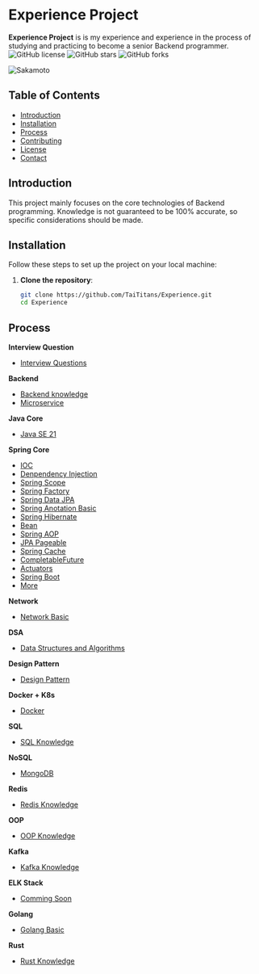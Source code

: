 # Experience Project

**Experience Project** is is my experience and experience in the process of studying and practicing to become a senior Backend programmer.
![GitHub license](https://img.shields.io/github/license/TaiTitans/Experience) ![GitHub stars](https://img.shields.io/github/stars/TaiTitans/Experience) ![GitHub forks](https://img.shields.io/github/forks/TaiTitans/Experience)

![Sakamoto](https://giffiles.alphacoders.com/223/223323.gif)

## Table of Contents

- [Introduction](#introduction)
- [Installation](#installation)
- [Process](#process)
- [Contributing](#contributing)
- [License](#license)
- [Contact](#contact)

## Introduction

This project mainly focuses on the core technologies of Backend programming. Knowledge is not guaranteed to be 100% accurate, so specific considerations should be made.

## Installation

Follow these steps to set up the project on your local machine:

1. **Clone the repository**:

   ```bash
   git clone https://github.com/TaiTitans/Experience.git
   cd Experience

## Process

**Interview Question**
- [Interview Questions](https://github.com/TaiTitans/Experience/tree/main/Documents/Interview)

**Backend**
- [Backend knowledge](https://github.com/TaiTitans/Experience/tree/main/Documents/4.%20Backend%20Develop)
- [Microservice](https://github.com/TaiTitans/Experience/tree/main/Documents/4.%20Backend%20Develop/Microservices)

**Java Core**

- [Java SE 21](https://github.com/TaiTitans/Experience/tree/main/Documents/Java%20SE%2021)

**Spring Core**
- [IOC](https://github.com/TaiTitans/Experience/blob/main/Documents/7.%20SpringCore/IOC.md)
- [Denpendency Injection](https://github.com/TaiTitans/Experience/blob/main/Documents/7.%20SpringCore/Denpendency%20Injection.md)
- [Spring Scope](https://github.com/TaiTitans/Experience/blob/main/Documents/7.%20SpringCore/Spring%20Scope.md)
- [Spring Factory](https://github.com/TaiTitans/Experience/blob/main/Documents/7.%20SpringCore/Spring%20Factory.md)
- [Spring Data JPA](https://github.com/TaiTitans/Experience/blob/main/Documents/7.%20SpringCore/Spring%20Data%20JPA.md)
- [Spring Anotation Basic](https://github.com/TaiTitans/Experience/tree/main/Documents/7.%20SpringCore/Anotation)
- [Spring Hibernate](https://github.com/TaiTitans/Experience/blob/main/Documents/2.%20SpringBoot/HibernateLifecycle.md)
- [Bean](https://github.com/TaiTitans/Experience/blob/main/Documents/7.%20SpringCore/Bean.md)
- [Spring AOP](https://github.com/TaiTitans/Experience/blob/main/Documents/7.%20SpringCore/Spring%20AOP.md)
- [JPA Pageable](https://github.com/TaiTitans/Experience/blob/main/Documents/2.%20SpringBoot/Pageable.md)
- [Spring Cache](https://github.com/TaiTitans/Experience/blob/main/Documents/2.%20SpringBoot/Spring%20Cache.md)
- [CompletableFuture](https://github.com/TaiTitans/Experience/blob/main/Documents/2.%20SpringBoot/CompletableFuture.md)
- [Actuators](https://github.com/TaiTitans/Experience/blob/main/Documents/2.%20SpringBoot/Actuators.md)
- [Spring Boot](https://github.com/TaiTitans/Experience/tree/main/Documents/2.%20SpringBoot)
- [More](https://github.com/TaiTitans/Experience/tree/main/Documents/7.%20SpringCore)

**Network**
- [Network Basic](https://github.com/TaiTitans/Experience/tree/main/Documents/10.%20Network)

**DSA**
- [Data Structures and Algorithms](https://github.com/TaiTitans/Experience/tree/main/Documents/14.DSA)

**Design Pattern**
- [Design Pattern](https://github.com/TaiTitans/Experience/tree/main/Documents/13.%20Design%20Pattern)

**Docker + K8s**
- [Docker](https://github.com/TaiTitans/Experience/tree/main/Documents/15.Docker)

**SQL**
- [SQL Knowledge](https://github.com/TaiTitans/Experience/tree/main/Documents/6.%20SQL)

**NoSQL**
- [MongoDB](https://github.com/TaiTitans/Experience/tree/main/Documents/17.%20NoSQL)

**Redis**
- [Redis Knowledge](https://github.com/TaiTitans/Experience/tree/main/Documents/9.%20Redis)

**OOP**
- [OOP Knowledge](https://github.com/TaiTitans/Experience/tree/main/Documents/8.%20OOP)

**Kafka**
- [Kafka Knowledge](https://github.com/TaiTitans/Experience/tree/main/Documents/12.%20Kafka)

**ELK Stack**
- [Comming Soon]()

**Golang**
- [Golang Basic](https://github.com/TaiTitans/Experience/tree/main/Documents/20.%20Golang)

**Rust**
- [Rust Knowledge](https://github.com/TaiTitans/Experience/tree/main/Documents/21.Rust)
